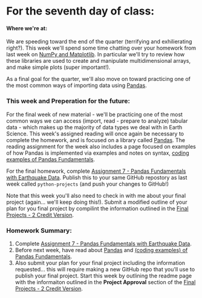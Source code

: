 
# **For the seventh day of class:**

#### Where we're at:

We are speeding toward the end of the quarter (terrifying and exhilierating right?).  This week we'll spend some time chatting over your homework from last week on [NumPy and Matplotlib](../Assignments/numpy_matplotlib.ipynb). In particular we'll try to review  how these libraries are used to create and manipulate multidimensional arrays, and make simple plots (super important!).  

As a final goal for the quarter, we'll also move on toward practicing one of the most common ways of importing data using [Pandas](https://pandas.pydata.org/).


### This week and Preperation for the future:

For the final week of new material - we'll be practicing one of the most common ways we can access (import, read - prepare to analyze) tabular data - which makes up the majority of data types we deal with in Earth Science.  This week's assigned reading will once again be necessary to complete the homework, and is focused on a library called [Pandas](../Pages/pandas_intro).  The reading assignment for the week also includes a page focused on examples of how Pandas is implemented via examples and notes on syntax, [coding examples of Pandas Fundamentals](../Notebooks/basic_pandas). 


For the final homework, complete [Assignment 7 - Pandas Fundamentals with Earthquake Data](../Assignments/basic_pandas).  Publish this to your same GitHub repostory as last week called `python-projects` (and push your changes to GitHub!) 

Note that this week you'll also need to check in with me about your final project (again... we'll keep doing this!).  Submit a modified outline of your plan for you final project by compilint the information outlined in the [Final Projects - 2 Credit Version](../Pages/final_projects_2credit). 

### Homework Summary:


1. Complete [Assignment 7 - Pandas Fundamentals with Earthquake Data](../Assignments/basic_pandas).
2. Before next week, have read about [Pandas](../Pages/pandas_intro) and [(coding examples) of Pandas Fundamentals](../Notebooks/basic_pandas).
3. Also submit your plan for your final project including the information requested... this will require making a new GitHub repo that you'll use to publish your final project.  Start this week by outlining the readme page with the informaiton outlined in the **Project Approval** section of the [Final Projects - 2 Credit Version](../Pages/final_projects_2credit).